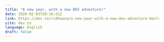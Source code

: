 ```yaml
---
title: "A new year, with a new DEV adventure!"
date: 2020-02-03T20:16:51Z
link: https://dev.to/ridhwana/a-new-year-with-a-new-dev-adventure-9en?utm_medium=RSS&utm_source=news.12bit.vn
site: dev.to
language: English
draft: false
---
```

